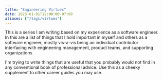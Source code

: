 ```yaml
---
title: "Engineering Virtues"
date: 2025-01-01T12:00:00-07:00
aliases: ["/tags/virtues"]
---
```


This is a series I am writing based on my experience as a software engineer. In this are a list of things that I hold important in myself and others as a software engineer, mostly vis-a-vis being an individual contributor interfacing with engineering management, product teams, and supporting organizations.

I'm trying to write things that are useful that you probably would not find in any conventional book of professional advice. Use this as a cheeky supplement to other career guides you may use.
